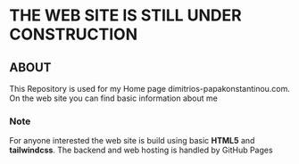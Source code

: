 # THE WEB SITE IS STILL UNDER CONSTRUCTION

## ABOUT

This Repository is used for my Home page dimitrios-papakonstantinou.com. On the web site you can find basic information about me

### Note 

For anyone interested the web site is build using basic **HTML5** and **tailwindcss**. The backend and web hosting is handled by GitHub Pages

